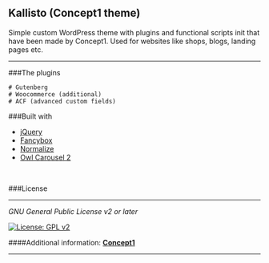 ## Kallisto (Concept1 theme)

Simple custom WordPress theme with plugins and functional scripts init that have been made by Concept1. Used for websites like shops, blogs, landing pages etc.

-----------------------------------------------------------------------------

###The plugins

    # Gutenberg
    # Woocommerce (additional)
    # ACF (advanced custom fields)

###Built with
* [jQuery](https://jquery.com/)
* [Fancybox](https://fancyapps.com/)
* [Normalize](https://necolas.github.io/normalize.css/)
* [Owl Carousel 2](https://owlcarousel2.github.io/OwlCarousel2/)
<br>

###License

-----------------------------------------------------------------------------

_GNU General Public License v2 or later_

[![License: GPL v2](https://img.shields.io/badge/License-GPL_v2-green.svg)](https://www.gnu.org/licenses/old-licenses/gpl-2.0.txt)


####Additional information: **[Concept1](https://concept1.co.il/)**

-----------------------------------------------------------------------------
